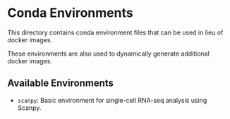 # Conda Environments
This directory contains conda environment files that can be used in lieu of docker images.

These environments are also used to dynamically generate additional docker images.

## Available Environments
- `scanpy`: Basic environment for single-cell RNA-seq analysis using Scanpy.
